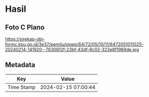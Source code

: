 # Hasil

## Foto C Plano

https://sirekap-obj-formc.kpu.go.id/3e37/pemilu/ppwp/64/72/05/10/11/6472051011025-20240214-141920--7630812f-23bf-43df-8c02-323e8f1989de.jpg


## Metadata

| Key        | Value               |
| ---------- | ------------------- |
| Time Stamp | 2024-02-15 07:00:44 |



